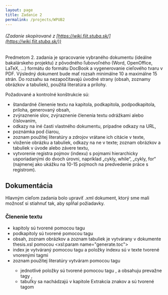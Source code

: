 ```yaml
---
layout: page
title: Zadanie 2
permalink: /projects/WPUB2
---
```

###### _(Zadanie skopírované z [https://wiki.fiit.stuba.sk/](https://wiki.fiit.stuba.sk/))_

Predmetom 2. zadania je spracovanie vybraného dokumentu (ideálne bakalárskeho projektu) z pôvodného ľubovoľného (Word, OpenOffice, LaTeX, …) formátu do formátu DocBook a vygenerovanie cieľového tvaru v PDF. Výsledný dokument bude mať rozsah minimálne 10 a maximálne 15 strán. Do rozsahu sa nezapočítavajú úvodné strany (obsah, zoznamy obrázkov a tabuliek), použitá literatúra a prílohy.

Požadované a kontrolné konštrukcie sú:

  * štandardné členenie textu na kapitola, podkapitola, podpodkapitola, príloha, generovaný obsah,
  * zvýraznenie slov, zvýraznenie členenia textu odrážkami alebo číslovaním,
  * odkazy na iné časti vlastného dokumentu, prípadne odkazy na URL,
  * poznámka pod čiarou,
  * zoznam použitej literatúry a zdrojov vrátane ich citácie v texte,
  * vloženie obrázku a tabuliek, odkazy na ne v texte; zoznam obrázkov a tabuliek v úvode alebo závere textu,
  * vytvorenie registra pojmov (indexu) s pojmami hierarchicky usporiadanými do dvoch úrovni, napríklad „cykly, while“, „cykly, for“ (najmenej ako ukážku na 10-15 pojmoch na predvedenie práce s registrom).

## Dokumentácia
Hlavným cieľom zadania bolo upraviť .xml dokument, ktorý sme mali možnosť si stiahnuť tak, aby spĺňal požiadavky.

### Členenie textu
  * kapitoly sú tvorené pomocou tagu <chapter/>
  * podkapitoly sú tvorené pomocou tagu <section/>
  * obsah, zoznam obrázkov a zoznam tabuliek je vytvárany v dokumente thesis.xsl pomocou <xsl:param name="generate.toc">
  * index je vytváraný pomocou tagu <index/> a položky indexu sú v texte tvorené vnorenými tagmi <indexterm><primary></primary><secondary></secondary></indexterm>
  * zoznam použitej literatúry vytváram pomocou tagu <bibliography/>
    * jednotlivé položky sú tvorené pomocou tagu <biblioentry/>, a obsahuju prevažne tagy <author/>,<title/> a <year/>
	* na citácie v texte využívam referencie s použitím id daného zdroja, príklad: <xref linkend="bib.shake"/>
  
### Prvky v texte
  * zvýraznené slová sú v prípade hrubých písmen tvorené tagom <emphasis role="bold"/> a v prípaded šikmých tagom <emphasis/>
  * zoznam vytváram pomocou tagu <itemizedlist mark='bullet'/> v kapitole Rozbor kódu
  * poznámka pod čiarov je tvorená tagom <footnote/> a využívam ju v kapitole Úvod
  * odkaz na inú časť textu sa nachádza v kapitle Dataset, kde sa odkazujem na kapitolu Rozbor kódu
  * obrázky sa nachádzajú v kapitole Rozbor kódu a v nej sú aj referencované. Na vytvorenie obrázku som použila vnorenie tagov <figure id><title></title><mediaobject><imageobject><imagedata scale fileref/></imageobject></mediaobject></figure>
  * tabuľky sa nachádzajú v kapitole Extrakcia znakov a sú tvorené tagom <table/>
